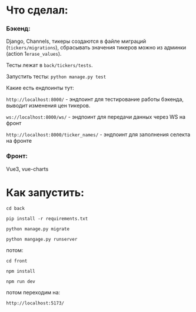 # Что сделал:

### Бэкенд: 

Django, Channels, тикеры создаются в файле миграций 
(`tickers/migrations`), сбрасывать значения тикеров можно
из админки (action 1`erase_values`).

Тесты лежат в `back/tickers/tests`.

Запустить тесты: `python manage.py test`

Какие есть ендпоинты тут:

`http://localhost:8000/` - эндпоинт для тестирование работы бэкенда,
выводит изменения цен тикеров.

`ws://localhost:8000/ws/` - эндпоинт для передачи данных через WS на фронт

`http://localhost:8000/ticker_names/` - эндпоинт для заполнения селекта на фронте
 
### Фронт: 

Vue3, vue-charts

# Как запустить:

`cd back`

`pip install -r requirements.txt`

`python manage.py migrate`

`python mangage.py runserver`

потом:

`cd front`

`npm install`

`npm run dev`

потом переходим на:

`http://localhost:5173/`
